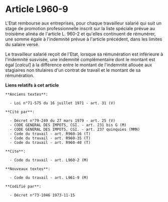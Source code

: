 # Article L960-9

L'Etat rembourse aux entreprises, pour chaque travailleur salarié qui suit un stage de promotion professionnelle inscrit sur
la liste spéciale prévue au troisième alinéa de l'article L. 960-2 et qu'elles continuent de rémunérer, une somme égale à
l'indemnité prévue à l'article précédent, dans les limites du salaire versé.

Le travailleur salarié reçoit de l'Etat, lorsque sa rémunération est inférieure à l'indemnité susvisée, une indemnité
complémentaire dont le montant est égal [*calcul*] à la différence entre le montant de l'indemnité allouée aux stagiaires non
titulaires d'un contrat de travail et le montant de sa rémunération.

**Liens relatifs à cet article**

	**Anciens textes**:

	  - Loi n°71-575 du 16 juillet 1971 - art. 31 (V)

	**Cité par**:

	  - Décret n°79-249 du 27 mars 1979 - art. 25 (V)
	  - CODE GENERAL DES IMPOTS, CGI. - art. 231 bis G (M)
	  - CODE GENERAL DES IMPOTS, CGI. - art. 237 quinquies (MMN)
	  - Code du travail - art. R960-16 (T)
	  - Code du travail - art. R960-35 (T)
	  - Code du travail - art. R960-40 (T)

	**Cite**:

	  - Code du travail - art. L960-2 (M)

	**Nouveaux textes**:

	  - Code du travail - art. L961-9 (M)

	**Codifié par**:

	  - Décret n°73-1046 1973-11-15
